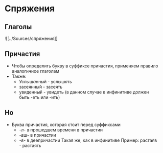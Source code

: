 # Спряжения
## Глаголы
![[../Sources/спряжения]]
## Причастия
- Чтобы определить букву в суффиксе причастия, применяем правило аналогичное глаголам
- Также:
	- Услыш*а*нный - услыш*а*ть
	- засеянный - засеять
	- увиденный - увидеть (в данном случае в инфинитиве должен быть -еть или -ить)
## Но
- Буква причастия, которая стоит перед суффиксами
	- *-л-* в прошедшем времени в причастии
	- *-вш-* в причастии
	- *-в-* в деепричастии
Такая же, как в инфинитиве
Пример:
растаяв - растаять

